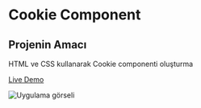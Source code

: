 # Cookie Component
## Projenin Amacı

HTML ve CSS kullanarak Cookie componenti oluşturma

[Live Demo](https://mustafadurmaz.github.io/projects/css/cookie-component/)

![Uygulama görseli](https://mustafadurmaz.github.io/projects/css/cookie-component/screen.png)
